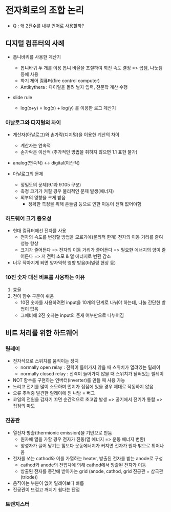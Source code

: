 # 전자회로의 조합 논리

- Q : 왜 2진수를 내부 언어로 사용할까?

## 디지털 컴퓨터의 사례

- 톱니바퀴를 사용한 계산기
  - 톱니바퀴 두 개를 이용 톱니 비율을 조절하여 회전 속도 결정 => 곱셈, 나눗셈 등에 사용
  - 화기 제어 컴퓨터(fire control computer)
  - Antikythera : 다이얼을 돌려 날자 입력, 천문학 계산 수행

- slide rule
  - log(x+y) = log(x) + log(y) 를 이용한 로그 계산기



### 아날로그와 디지털의 차이

- 계산자(아날로그)와 손가락(디지털)을 이용한 계산의 차이
  - 계산자는 연속적
  - 손가락은 이산적 (추가적인 방법을 취하지 않으면 1.1 표현 불가)
- analog(연속적) <-> digital(이산적)

- 아날로그의 문제
  - 정밀도의 문제(9.1과 9.105 구분)
  - 측정 크기가 커질 경우 물리적인 문제 발생(에너지)
  - 외부의 영향을 크게 받음
    - 정확한 측정을 위해 흔들림 등으로 인한 이동이 전혀 없어야함



### 하드웨어 크기 중요성

- 현대 컴퓨터에선 전자를 사용
  - 전자의 속도를 변경할 방법을 모르기에(물리적 한계) 전자의 이동 거리를 줄여 성능 향상
  - 크기가 줄어든다 => 전자의 이동 거리가 줄어든다 => 필요한 에너지의 양이 줄어든다 => 저 전력 소모 & 열 에너지로 변환 감소
- 너무 작아지게 되면 양자역학 영향 받음(터널링 현상 등)



### 10진 숫자 대신 비트를 사용하는 이유

1. 효율
2. 전이 함수 구분이 쉬움
   - 10진 숫자를 사용하려면 input을 10개의 단계로 나눠야 하는데, 나눌 간단한 방법이 없음
   - 그에비해 2진 숫자는 input의 존재 여부만으로 나누어짐



## 비트 처리를 위한 하드웨어

### 릴레이

- 전자석으로 스위치를 움직이는 장치
  - normally open relay : 전력이 들어가지 않을 때 스위치가 열려있는 릴레이
  - normally closed relay : 전력이 들어가지 않을 때 스위치가 닫혀있는 릴레이
- NOT 함수를 구현하는 인버터(inverter)를 만들 때 사용 가능
- 느리고 전기를 많이 소모하며 먼지가 접점에 있을 경우 제대로 작동하지 않음
- 오류 추적중 발견한 릴레이에 낀 나방 = 버그
- 코일의 전원을 갑자기 끄면 순간적으로 초고압 발생 => 공기에서 전기가 통함 => 접점의 마모



### 진공관

- 열전자 방출(thermionic emission)을 기반으로 만듬
  - 원자에 열을 가할 경우 전자가 진동(열 에너지 => 운동 에너지 변환)
  - 양성자가 끌어 당기는 힘보다 운동에너지가 커지면 전자가 원자 밖으로 튀어나옴
- 전자를 쏘는 cathod와 이를 가열하는 heater, 방출된  전자를 받는 anode로 구성
  - cathod와 anode의 전압차에 의해 cathod에서 방출된 전자가 이동
  - 방출된 전자를 중간에 받아가는 grid (anode, cathod, grid 진공관 = 삼극관(triode))
- 움직이는 부분이 없어 릴레이보다 빠름
- 진공관이 뜨겁고 깨지기 쉽다는 단점



### 트랜지스터

